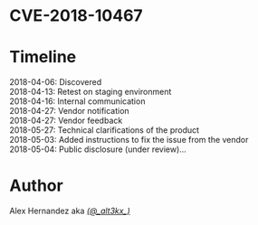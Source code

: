 # CVE-2018-10467

Timeline
================
2018-04-06: Discovered<br/>
2018-04-13: Retest on staging environment<br/>
2018-04-16: Internal communication<br/>
2018-04-27: Vendor notification<br/> 
2018-04-27: Vendor feedback<br/>
2018-05-27: Technical clarifications of the product<br/>
2018-05-03: Added instructions to fix the issue from the vendor<br/>
2018-05-04: Public disclosure (under review)...<br/>

# Author
Alex Hernandez aka <em><a href="https://twitter.com/_alt3kx_" rel="nofollow">(@\_alt3kx\_)</a></em>
